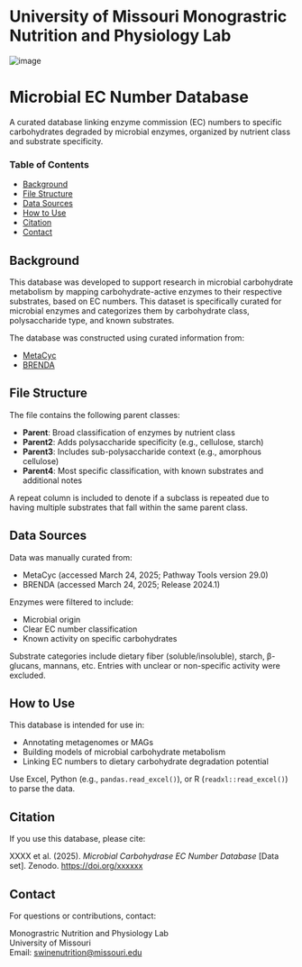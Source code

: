 # University of Missouri Monograstric Nutrition and Physiology Lab
![image](https://github.com/user-attachments/assets/361904a3-301f-480c-adbc-5765d04ea35d)

# Microbial EC Number Database

A curated database linking enzyme commission (EC) numbers to specific carbohydrates degraded by microbial enzymes, organized by nutrient class and substrate specificity.
### Table of Contents
- [Background](#background)
- [File Structure](#file-structure)
- [Data Sources](#data-sources)
- [How to Use](#how-to-use)
- [Citation](#citation)
- [Contact](#contact)
## Background

This database was developed to support research in microbial carbohydrate metabolism by mapping carbohydrate-active enzymes to their respective substrates, based on EC numbers. This dataset is specifically curated for microbial enzymes and categorizes them by carbohydrate class, polysaccharide type, and known substrates.

The database was constructed using curated information from:
- [MetaCyc](https://metacyc.org/)
- [BRENDA](https://www.brenda-enzymes.org/)
## File Structure

The file contains the following parent classes:

- **Parent**: Broad classification of enzymes by nutrient class
- **Parent2**: Adds polysaccharide specificity (e.g., cellulose, starch)
- **Parent3**: Includes sub-polysaccharide context (e.g., amorphous cellulose)
- **Parent4**: Most specific classification, with known substrates and additional notes

A repeat column is included to denote if a subclass is repeated due to having multiple substrates that fall within the same parent class.
  
## Data Sources 

Data was manually curated from:
- MetaCyc (accessed March 24, 2025; Pathway Tools version 29.0)
- BRENDA (accessed March 24, 2025; Release 2024.1)

Enzymes were filtered to include:
- Microbial origin
- Clear EC number classification
- Known activity on specific carbohydrates

Substrate categories include dietary fiber (soluble/insoluble), starch, β-glucans, mannans, etc. Entries with unclear or non-specific activity were excluded.

## How to Use

This database is intended for use in:
- Annotating metagenomes or MAGs
- Building models of microbial carbohydrate metabolism
- Linking EC numbers to dietary carbohydrate degradation potential

Use Excel, Python (e.g., `pandas.read_excel()`), or R (`readxl::read_excel()`) to parse the data.

## Citation

If you use this database, please cite:

XXXX et al. (2025). *Microbial Carbohydrase EC Number Database* [Data set]. Zenodo. https://doi.org/xxxxxx
## Contact

For questions or contributions, contact:

Monograstric Nutrition and Physiology Lab  
University of Missouri  
Email: swinenutrition@missouri.edu


